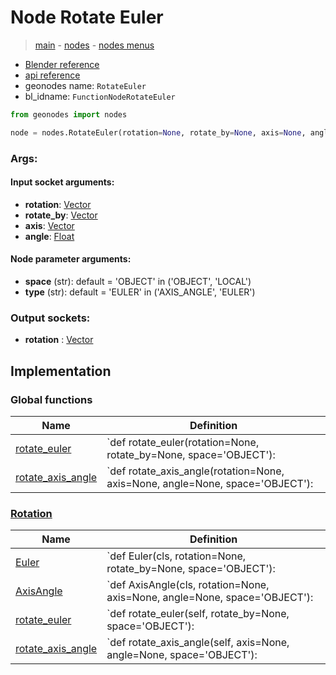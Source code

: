 # Node Rotate Euler

> [main](../structure.md) - [nodes](nodes.md) - [nodes menus](nodes_menus.md)

- [Blender reference](https://docs.blender.org/manual/en/latest/modeling/geometry_nodes/utilities/rotate_euler.html)
- [api reference](https://docs.blender.org/api/current/bpy.types.FunctionNodeRotateEuler.html)
- geonodes name: `RotateEuler`
- bl_idname: `FunctionNodeRotateEuler`

```python
from geonodes import nodes

node = nodes.RotateEuler(rotation=None, rotate_by=None, axis=None, angle=None, space='OBJECT', type='EULER')
```

### Args:

#### Input socket arguments:

- **rotation**: [Vector](Vector.md)
- **rotate_by**: [Vector](Vector.md)
- **axis**: [Vector](Vector.md)
- **angle**: [Float](Float.md)

#### Node parameter arguments:

- **space** (str): default = 'OBJECT' in ('OBJECT', 'LOCAL')
- **type** (str): default = 'EULER' in ('AXIS_ANGLE', 'EULER')

### Output sockets:

- **rotation** : [Vector](Vector.md)

## Implementation

### Global functions

| Name | Definition |
|------|------------|
 | [rotate_euler](A.md#rotate_euler) | `def rotate_euler(rotation=None, rotate_by=None, space='OBJECT'): |
 | [rotate_axis_angle](A.md#rotate_axis_angle) | `def rotate_axis_angle(rotation=None, axis=None, angle=None, space='OBJECT'): |

### [Rotation](Rotation.md)

| Name | Definition |
|------|------------|
 | [Euler](Rotation.md#Euler-classmethod) | `def Euler(cls, rotation=None, rotate_by=None, space='OBJECT'): |
 | [AxisAngle](Rotation.md#AxisAngle-classmethod) | `def AxisAngle(cls, rotation=None, axis=None, angle=None, space='OBJECT'): |
 | [rotate_euler](Rotation.md#rotate_euler) | `def rotate_euler(self, rotate_by=None, space='OBJECT'): |
 | [rotate_axis_angle](Rotation.md#rotate_axis_angle) | `def rotate_axis_angle(self, axis=None, angle=None, space='OBJECT'): |

